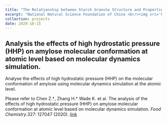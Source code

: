 ```yaml
---
title: "The Relationship between Starch Granule Structure and Properties"
excerpt: "National Natural Science Foundation of China <br/><img src='https://honghui-zhang.github.io/images/Zhang-Foodchemistry-2020.png' height='600' width='600'>"
collection: projects
date: 2020-10-15
---
```


## Analysis the effects of high hydrostatic pressure (HHP) on amylose molecular conformation at atomic level based on molecular dynamics simulation.

Analyse the effects of high hydrostatic pressure (HHP) on the molecular conformation of amylose using molecular dynamics simulation at the atomic level. 

Please refer to Chen Z.†, Zhang H.† Wade K. et al. The analysis of the effects of high hydrostatic pressure (HHP) on amylose molecular conformation at atomic level based on molecular dynamics simulation. <i>Food Chemistry</i>.327: 127047 (2020). [link](https://doi.org/10.1016/j.foodchem.2020.127047)
